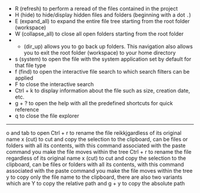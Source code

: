 - R (refresh) to perform a reread of the files contained in the project
- H (hide) to hide/display hidden files and folders (beginning with a dot `.`)
- E (expand_all) to expand the entire file tree starting from the root folder (workspace)
- W (collapse_all) to close all open folders starting from the root folder
- - (dir_up) allows you to go back up folders. This navigation also allows you to exit the root folder (workspace) to your home directory
- s (system) to open the file with the system application set by default for that file type
- f (find) to open the interactive file search to which search filters can be applied
- F to close the interactive search
- Ctrl + k to display information about the file such as size, creation date, etc.
- g + ? to open the help with all the predefined shortcuts for quick reference
- q to close the file explorer
---
o and tab to open
Ctrl + r to rename the file reikkjgardless of its original name
x (cut) to cut and copy the selection to the clipboard, can be files or folders with all its contents, with this command associated with the paste command you make the file moves within the tree
Ctrl + r to rename the file regardless of its original name
x (cut) to cut and copy the selection to the clipboard, can be files or folders with all its contents, with this command associated with the paste command you make the file moves within the tree
y to copy only the file name to the clipboard, there are also two variants which are Y to copy the relative path and g + y to copy the absolute path
